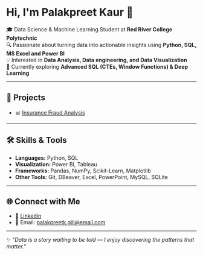# Hi, I'm Palakpreet Kaur 👋

🎓 Data Science & Machine Learning Student at **Red River College Polytechnic**  
🔍 Passionate about turning data into actionable insights using **Python, SQL, MS Excel and Power BI**  
💡 Interested in **Data Analysis, Data engineering, and Data Visualization**  
🌱 Currently exploring **Advanced SQL (CTEs, Window Functions) & Deep Learning**  

---

## 🚀 Projects
- 📊 [Insurance Fraud Analysis](https://github.com/Palakpreet-kaur1/Insurance_Claims_Analysis)

---

## 🛠️ Skills & Tools
- **Languages:** Python, SQL 
- **Visualization:** Power BI, Tableau
- **Frameworks:** Pandas, NumPy, Scikit-Learn, Matplotlib 
- **Other Tools:** Git, DBeaver, Excel, PowerPoint, MySQL, SQLite

---

## 🌐 Connect with Me
- 💼 [Linkedin](www.linkedin.com/in/palakpreet-kaur-gill/)
- 📧 Email: palakpreetk.gill@email.com  

---

✨ *“Data is a story waiting to be told — I enjoy discovering the patterns that matter.”*  
